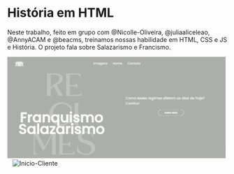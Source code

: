 # História em HTML
Neste trabalho, feito em grupo com @Nicolle-Oliveira, @juliaaliceleao, @AnnyACAM e @beacms, treinamos nossas habilidade em HTML, CSS e JS e História. O projeto fala sobre Salazarismo e Francismo.

<img src="inicio.png" alt="Inicio-pagina" style="width: 500px;">&nbsp;&nbsp;&nbsp;<img src="inicioCliente.png" alt="Inicio-Cliente" style="max-width: 400px;">
